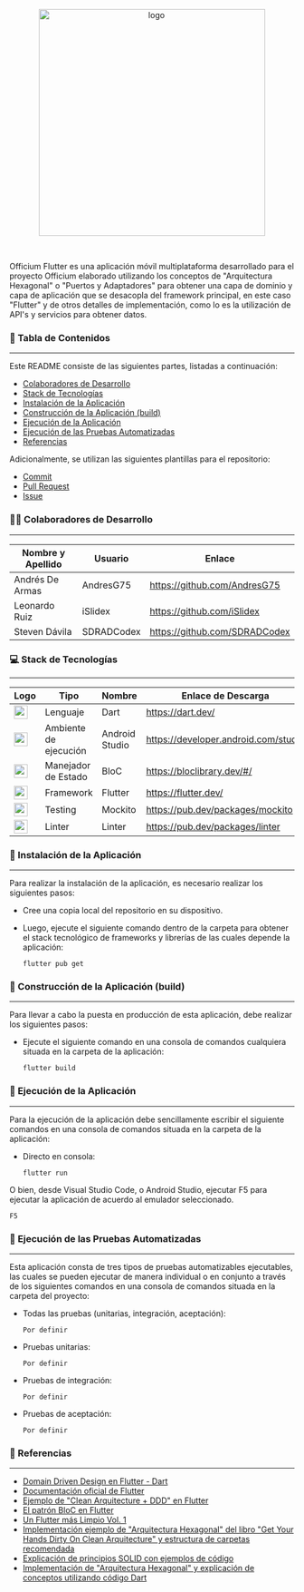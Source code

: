 <p align="center">
  <img src="https://i.imgur.com/bHw6nAC.png" alt="logo" width="400">
</p>
<br>

Officium Flutter es una aplicación móvil multiplataforma  desarrollado para el proyecto Officium elaborado utilizando
los conceptos de "Arquitectura Hexagonal" o "Puertos y Adaptadores" para obtener una capa de dominio y capa de aplicación
que se desacopla del framework principal, en este caso "Flutter" y de otros detalles de implementación, como lo es la 
utilización de API's y servicios para obtener datos.

### :page_facing_up: Tabla de Contenidos

---

Este README consiste de las siguientes partes, listadas a continuación:

- [Colaboradores de Desarrollo](#man_technologist-colaboradores-de-desarrollo)
- [Stack de Tecnologías](#computer-stack-de-tecnologías)
- [Instalación de la Aplicación](#wrench-instalación-de-la-aplicación)
- [Construcción de la Aplicación (build)](#hammer-construcción-de-la-aplicación-build)
- [Ejecución de la Aplicación](#electric_plug-ejecución-de-la-aplicación)
- [Ejecución de las Pruebas Automatizadas](#test_tube-ejecución-de-las-pruebas-automatizadas)
- [Referencias](#mag_right-referencias)

Adicionalmente, se utilizan las siguientes plantillas para el repositorio:

- [Commit](https://github.com/OrangeSoft-Team/readme-guide/blob/main/Commit.md)
- [Pull Request](https://github.com/OrangeSoft-Team/readme-guide/blob/main/Pull_Request.md)
- [Issue](https://github.com/OrangeSoft-Team/readme-guide/blob/main/Issue.md)

### :man_technologist: Colaboradores de Desarrollo

---

| Nombre y Apellido    | Usuario    | Enlace                        |
| -------------------- | ---------- | ----------------------------- |
| Andrés De Armas      | AndresG75  | https://github.com/AndresG75  |
| Leonardo Ruiz        | iSlidex    | https://github.com/iSlidex    |
| Steven Dávila         | SDRADCodex | https://github.com/SDRADCodex |

### :computer: Stack de Tecnologías

---

| Logo                                                                                                                                        | Tipo                       | Nombre         | Enlace de Descarga                       | Versión |
| ------------------------------------------------------------------------------------------------------------------------------------------- | -------------------------- | -------------- | ---------------------------------------- | ------- |
| <img src="https://cdn.worldvectorlogo.com/logos/dart.svg" width="24">                                                                       | Lenguaje                   | Dart           | https://dart.dev/                        | 2.13    |
| <img src="https://upload.wikimedia.org/wikipedia/commons/e/e3/Android_Studio_Icon_%282014-2019%29.svg" width="24">                          | Ambiente de ejecución      | Android Studio | https://developer.android.com/studio     | 4.2.1   |
| <img src="https://plugins.jetbrains.com/files/12129/118174/icon/pluginIcon.svg" width="24">                                                 | Manejador de Estado        | BloC           | https://bloclibrary.dev/#/               | 7.0.0   |
| <img src="https://logowik.com/content/uploads/images/flutter5786.jpg" width="24">                                                           | Framework                  | Flutter        | https://flutter.dev/                     | 2.2     |
| <img src="https://cdn.worldvectorlogo.com/logos/dart.svg" width="24">                                                           | Testing                    | Mockito          | https://pub.dev/packages/mockito   | 4.1.1 |
| <img src="https://cdn.worldvectorlogo.com/logos/dart.svg" width="24">                                                                       | Linter                     | Linter         | https://pub.dev/packages/linter          | 1.6.1   | 

### :wrench: Instalación de la Aplicación

---

Para realizar la instalación de la aplicación, es necesario realizar los siguientes pasos:

- Cree una copia local del repositorio en su dispositivo.

- Luego, ejecute el siguiente comando dentro de la carpeta para obtener el stack tecnológico de frameworks y librerías de las cuales depende la aplicación:

  `flutter pub get`

### :hammer: Construcción de la Aplicación (build)

---

Para llevar a cabo la puesta en producción de esta aplicación, debe realizar los siguientes pasos:

- Ejecute el siguiente comando en una consola de comandos cualquiera situada en la carpeta de la aplicación:

  `flutter build`

### :electric_plug: Ejecución de la Aplicación

---

Para la ejecución de la aplicación debe sencillamente escribir el siguiente comandos en una consola de comandos situada en la carpeta de la aplicación:

- Directo en consola:

  `flutter run`

O bien, desde Visual Studio Code, o Android Studio, ejecutar F5 para ejecutar la aplicación de acuerdo al emulador seleccionado.

  `F5`

### :test_tube: Ejecución de las Pruebas Automatizadas

---

Esta aplicación consta de tres tipos de pruebas automatizables ejecutables, las cuales se pueden ejecutar de manera individual o en conjunto a través de los siguientes comandos en una consola de comandos situada en la carpeta del proyecto:

- Todas las pruebas (unitarias, integración, aceptación):

  `Por definir`

- Pruebas unitarias:

  `Por definir`

- Pruebas de integración:

  `Por definir`

- Pruebas de aceptación:

  `Por definir`

### :mag_right: Referencias

---

- [Domain Driven Design en Flutter - Dart](https://resocoder.com/2020/03/09/flutter-firebase-ddd-course-1-domain-driven-design-principles/)
- [Documentación oficial de Flutter](https://flutter.dev/docs)
- [Ejemplo de "Clean Arquitecture + DDD" en Flutter](https://github.com/ResoCoder/finished-flutter-firebase-ddd-course)
- [El patrón BloC en Flutter](https://xurxodev.com/el-patron-bloc-junto-a-clean-architecture-en-flutter/)
- [Un Flutter más Limpio Vol. 1](https://medium.com/comunidad-flutter/un-flutter-m%C3%A1s-limpio-vol-1-intro-a-clean-9b718344d9c4)
- [Implementación ejemplo de "Arquitectura Hexagonal" del libro "Get Your Hands Dirty On Clean Arquitecture" y estructura de carpetas recomendada](https://github.com/thombergs/buckpal)
- [Explicación de principios SOLID con ejemplos de código](https://www.baeldung.com/solid-principles)
- [Implementación de "Arquitectura Hexagonal" y explicación de conceptos utilizando código Dart](https://pub.dev/packages/flutter_clean_architecture)
